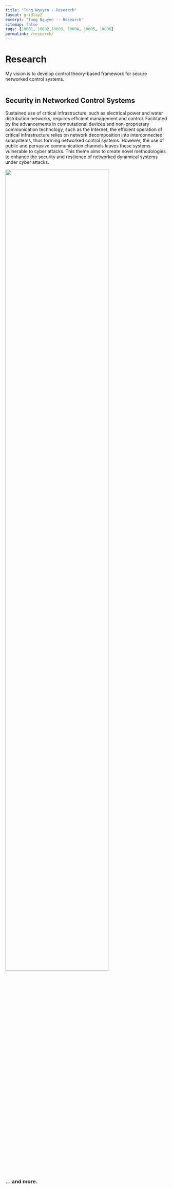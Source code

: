 ```yaml
---
title: "Tung Nguyen - Research"
layout: gridlay2
excerpt: "Tung Nguyen -- Research"
sitemap: false
tags: [10001, 10002,10003, 10004, 10005, 10006]
permalink: /research/
---
```




# Research
My vision is to develop control theory-based framework for secure networked control systems.
<br />
<br />

## Security in Networked Control Systems
Sustained use of critical infrastructure, such as electrical power and water distribution networks, requires efficient management and control. Facilitated by the advancements in computational devices and non-proprietary communication technology, such as the Internet, the efficient operation of critical infrastructure relies on network decomposition into interconnected subsystems, thus forming networked control systems. However, the use of public and pervasive communication channels leaves these systems vulnerable to cyber attacks. This theme aims to create novel methodologies to enhance the security and resilience of networked dynamical systems under cyber attacks.

<img src="{{ site.url }}{{ site.baseurl }}/images/themepic/secure_networkv2.png" class="img-responsive" width="80%" class="center"/>



### ... and more.
